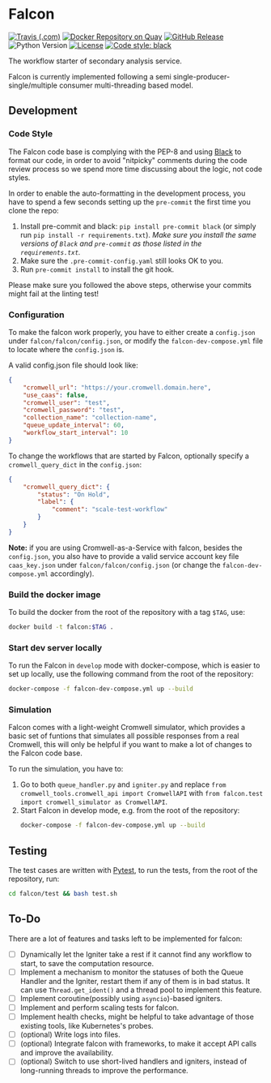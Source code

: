 # Falcon

[![Travis (.com)](https://img.shields.io/travis/com/HumanCellAtlas/falcon.svg?label=Unit%20Test%20on%20Travis%20CI%20&style=flat-square)](https://travis-ci.com/HumanCellAtlas/falcon)
[![Docker Repository on Quay](https://quay.io/repository/humancellatlas/secondary-analysis-falcon/status "Docker Repository on Quay")](https://quay.io/repository/humancellatlas/secondary-analysis-falcon)
[![GitHub Release](https://img.shields.io/github/release/HumanCellAtlas/falcon.svg?label=Latest%20Release&style=flat-square&colorB=green)](https://github.com/HumanCellAtlas/falcon/releases)
![Python Version](https://img.shields.io/badge/Python-3.6%20%7C%203.7-green.svg?style=flat-square&logo=python&colorB=blue)
[![License](https://img.shields.io/github/license/HumanCellAtlas/falcon.svg?style=flat-square)](https://github.com/HumanCellAtlas/falcon/blob/master/LICENSE)
[![Code style: black](https://img.shields.io/badge/Code%20Style-black-000000.svg?style=flat-square)](https://github.com/ambv/black)

The workflow starter of secondary analysis service.

Falcon is currently implemented following a semi single-producer-single/multiple consumer multi-threading based model.


## Development

### Code Style

The Falcon code base is complying with the PEP-8 and using [Black](https://github.com/ambv/black) to 
format our code, in order to avoid "nitpicky" comments during the code review process so we spend more time discussing about the logic, not code styles.

In order to enable the auto-formatting in the development process, you have to spend a few seconds setting up the `pre-commit` the first time you clone the repo:

1. Install pre-commit and black: `pip install pre-commit black` (or simply run `pip install -r requirements.txt`). _Make sure you install the same versions of `Black` and `pre-commit` as those listed in the `requirements.txt`._
2. Make sure the `.pre-commit-config.yaml` still looks OK to you.
3. Run `pre-commit install` to install the git hook.

Please make sure you followed the above steps, otherwise your commits might fail at the linting test!

### Configuration
To make the falcon work properly, you have to either create a `config.json` under `falcon/falcon/config.json`, or
modify the `falcon-dev-compose.yml` file to locate where the `config.json` is. 

A valid config.json file should look like:
```json
{
    "cromwell_url": "https://your.cromwell.domain.here",
    "use_caas": false,
    "cromwell_user": "test",
    "cromwell_password": "test",
    "collection_name": "collection-name",
    "queue_update_interval": 60,
    "workflow_start_interval": 10
}
```

To change the workflows that are started by Falcon, optionally specify a `cromwell_query_dict` in the `config.json`:
```json
{
    "cromwell_query_dict": {
        "status": "On Hold",
        "label": {
            "comment": "scale-test-workflow"
        }
    }
}
```

**Note:** if you are using Cromwell-as-a-Service with falcon, besides the `config.json`, you also have to provide a valid service account key file `caas_key.json` under `falcon/falcon/config.json` (or change the `falcon-dev-compose.yml` accordingly).

### Build the docker image

To build the docker from the root of the repository with a tag `$TAG`, use:
```bash
docker build -t falcon:$TAG .
```

### Start dev server locally

To run the Falcon in `develop` mode with docker-compose, which is easier to set up locally, use the following command from the root of the repository:
```bash
docker-compose -f falcon-dev-compose.yml up --build
```

### Simulation
Falcon comes with a light-weight Cromwell simulator, which provides a basic set of funtions that simulates all possible responses from a real Cromwell, this will only be helpful if you want to make a lot of changes to the Falcon code base. 

To run the simulation, you have to:

1. Go to both `queue_handler.py` and `igniter.py` and replace `from cromwell_tools.cromwell_api import CromwellAPI` with
`from falcon.test import cromwell_simulator as CromwellAPI`.
2. Start Falcon in develop mode, e.g. from the root of the repository:
    ```bash
    docker-compose -f falcon-dev-compose.yml up --build
    ```

## Testing

The test cases are written with [Pytest](https://docs.pytest.org/en/latest/), to run the tests, from the root of the repository, run:

```bash
cd falcon/test && bash test.sh
```

## To-Do

There are a lot of features and tasks left to be implemented for falcon:

- [ ] Dynamically let the Igniter take a rest if it cannot find any workflow to start, to save the computation resource.
- [ ] Implement a mechanism to monitor the statuses of both the Queue Handler and the Igniter, restart them if any of them is in bad status. It can use `Thread.get_ident()` and a thread pool to implement this feature.
- [ ] Implement coroutine(possibly using `asyncio`)-based igniters.
- [ ] Implement and perform scaling tests for falcon.
- [ ] Implement health checks, might be helpful to take advantage of those existing tools, like Kubernetes's probes.
- [ ] (optional) Write logs into files.
- [ ] (optional) Integrate falcon with frameworks, to make it accept API calls and improve the availability.
- [ ] (optional) Switch to use short-lived handlers and igniters, instead of long-running threads to improve the performance.
